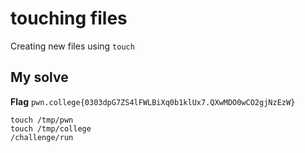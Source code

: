 # touching files

Creating new files using `touch`

## My solve
**Flag** `pwn.college{0303dpG7ZS4lFWLBiXq0b1klUx7.QXwMDO0wCO2gjNzEzW}`

```
touch /tmp/pwn
touch /tmp/college
/challenge/run
```